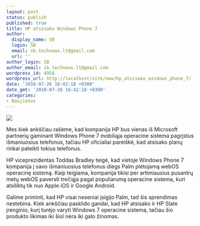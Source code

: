 ```yaml
---
layout: post
status: publish
published: true
title: HP atsisako Windows Phone 7
author:
  display_name: SB
  login: SB
  email: sb.technews.lt@gmail.com
  url: ''
author_login: SB
author_email: sb.technews.lt@gmail.com
wordpress_id: 4958
wordpress_url: http://localhost/site/new/hp_atsisako_windows_phone_7/
date: '2010-07-26 16:42:18 +0300'
date_gmt: '2010-07-26 16:42:18 +0300'
categories:
- Naujienos
---
```

<div class="imgright"><img src="http://t0.gstatic.com/images?q=tbn:Oe9wopl9dxKmIM:http://www.techshout.com/images/hp-ipaq-210-enterprise-smartphone.jpg"  /></div>
<p>Mes kiek ankščiau rašėme, kad kompanija HP bus vienas iš Microsoft partnerių gaminant Windows Phone 7 mobiliąja operacine sistema pagrįstus išmaniuosius telefonus, tačiau HP oficialiai pareiškė, kad atsisako planų rinkai pateikti tokius telefonus.</p>
<p>HP viceprezidentas Toddas Bradley teigė, kad vietoje Windows Phone 7 kompanija į savo išmaniuosius telefonus diegs Palm plėtojamą webOS operacinę sistemą. Kaip teigiama, kompanija tikisi per artimiausius pusantrų metų webOS paversti trečiąja pagal populiarumą operacine sistema, kuri atsiliktų tik nuo Apple iOS ir Google Android.</p>
<p>Galime priminti, kad HP visai neseniai įsigijo Palm, tad šis sprendimas nestebina. Kiek ankščiau pasklido gandai, kad HP atsisako ir HP Slate įrenginio, kurį turėjo varyti Windows 7 operacine sistema, tačiau šio produkto likimas iki šiol nėra iki galo žinomas.<br /></p>
